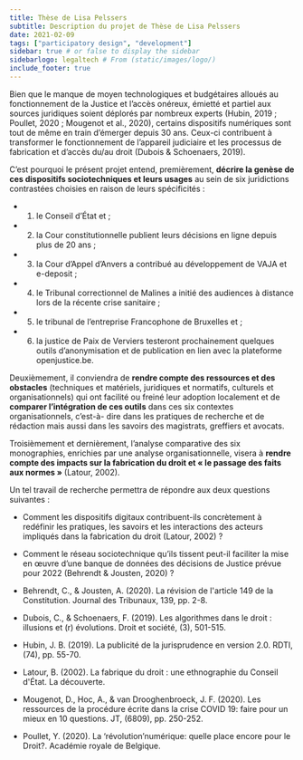 ```yaml
---
title: Thèse de Lisa Pelssers
subtitle: Description du projet de Thèse de Lisa Pelssers 
date: 2021-02-09
tags: ["participatory design", "development"]
sidebar: true # or false to display the sidebar
sidebarlogo: legaltech # From (static/images/logo/)
include_footer: true
---
```


Bien que le manque de moyen technologiques et budgétaires alloués au fonctionnement de la Justice et l’accès onéreux, émietté et partiel aux sources juridiques soient déplorés par nombreux experts (Hubin, 2019 ; Poullet, 2020 ; Mougenot et al., 2020), certains dispositifs numériques sont tout de même en train d’émerger depuis 30 ans. Ceux-ci contribuent à transformer le fonctionnement de l’appareil judiciaire et les processus de fabrication et d’accès du/au droit (Dubois & Schoenaers, 2019).

C’est pourquoi le présent projet entend, premièrement, **décrire la genèse de ces dispositifs sociotechniques et leurs usages** au sein de six juridictions contrastées choisies en raison de leurs spécificités : 
- 1) le Conseil d’État et ;
- 2) la Cour constitutionnelle publient leurs décisions en ligne depuis plus de 20 ans ;
- 3) la Cour d’Appel d’Anvers a contribué au développement de VAJA et e-deposit ;
- 4) le Tribunal correctionnel de Malines a initié des audiences à distance lors de la récente crise sanitaire ;
- 5) le tribunal de l’entreprise Francophone de Bruxelles et ;
- 6) la justice de Paix de Verviers testeront prochainement quelques outils d’anonymisation et de publication en lien avec la plateforme openjustice.be.

Deuxièmement, il conviendra de **rendre compte des ressources et des obstacles** (techniques et matériels, juridiques et normatifs, culturels et organisationnels) qui ont facilité ou freiné leur adoption localement et de **comparer l’intégration de ces outils** dans ces six contextes organisationnels, c’est-à- dire dans les pratiques de recherche et de rédaction mais aussi dans les savoirs des magistrats, greffiers et avocats.

Troisièmement et dernièrement, l’analyse comparative des six monographies, enrichies par une analyse organisationnelle, visera à **rendre compte des impacts sur la fabrication du droit et « le passage des faits aux normes »** (Latour, 2002). 

Un tel travail de recherche permettra de répondre aux deux questions suivantes :
- Comment les dispositifs digitaux contribuent-ils concrètement à redéfinir les pratiques, les savoirs et les interactions des acteurs impliqués dans la fabrication du droit (Latour, 2002) ? 
- Comment le réseau sociotechnique qu’ils tissent peut-il faciliter la mise en œuvre d’une banque de données des décisions de Justice prévue pour 2022 (Behrendt & Jousten, 2020) ?

- Behrendt, C., & Jousten, A. (2020). La révision de l'article 149 de la Constitution. Journal des Tribunaux, 139, pp. 2-8.
- Dubois, C., & Schoenaers, F. (2019). Les algorithmes dans le droit : illusions et (r) évolutions. Droit et société, (3), 501-515.
- Hubin, J. B. (2019). La publicité de la jurisprudence en version 2.0. RDTI, (74), pp. 55-70.
- Latour, B. (2002). La fabrique du droit : une ethnographie du Conseil d'État. La découverte.
- Mougenot, D., Hoc, A., & van Drooghenbroeck, J. F. (2020). Les ressources de la procédure écrite dans la crise COVID 19: faire pour un mieux en 10 questions. JT, (6809), pp. 250-252.
- Poullet, Y. (2020). La ‘révolution’numérique: quelle place encore pour le Droit?. Académie royale de Belgique.
